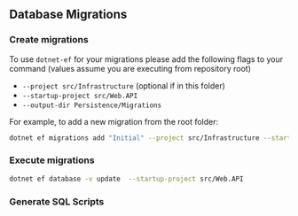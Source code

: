 
## Database Migrations


### Create migrations
To use `dotnet-ef` for your migrations please add the following flags to your command (values assume you are executing from repository root)

* `--project src/Infrastructure` (optional if in this folder)
* `--startup-project src/Web.API`
* `--output-dir Persistence/Migrations`

For example, to add a new migration from the root folder:

```bash
dotnet ef migrations add "Initial" --project src/Infrastructure --startup-project src/Web.API --output-dir Persistence/Migrations
```



### Execute migrations

```bash
dotnet ef database -v update  --startup-project src/Web.API
```

### Generate SQL Scripts

